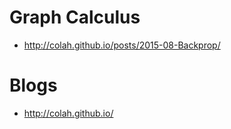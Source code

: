 # Graph Calculus
* http://colah.github.io/posts/2015-08-Backprop/

# Blogs
* http://colah.github.io/
